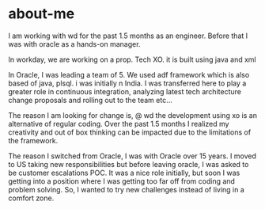 # about-me
I am working with wd for the past 1.5 months as an engineer.  Before that I was with oracle as a hands-on manager. 

In workday, we are working on a prop. Tech XO.  it is built using java and xml

In Oracle, I was leading a team of 5.  We used adf framework which is also based of java, plsql.  i was initially n India.  I was transferred here to play a greater role in continuous integration, analyzing latest tech architecture change proposals and rolling out to the team etc…

The reason I am looking for change is, @ wd the development using xo is an alternative of regular coding.  Over the past 1.5 months I realized my creativity and out of box thinking can be impacted due to the limitations of the framework.

The reason I switched from Oracle, I was with Oracle over 15 years.  I moved to US taking new responsibilities but before leaving oracle, I was asked to be customer escalations POC.  It was a nice role initially, but soon I was getting into a position where I was getting too far off from coding and problem solving.  So, I wanted to try new challenges instead of living in a comfort zone.
